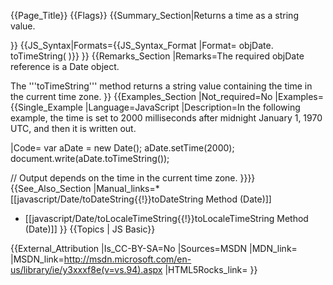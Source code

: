 {{Page_Title}}
{{Flags}}
{{Summary_Section|Returns a time as a string value.

}}
{{JS_Syntax|Formats={{JS_Syntax_Format
|Format= objDate. toTimeString( )}}
}}
{{Remarks_Section
|Remarks=The required objDate reference is a Date object.

The '''toTimeString''' method returns a string value containing the time in the current time zone.
}}
{{Examples_Section
|Not_required=No
|Examples={{Single_Example
|Language=JavaScript
|Description=In the following example, the time is set to 2000 milliseconds after midnight January 1, 1970 UTC, and then it is written out.

|Code= var aDate = new Date();
      aDate.setTime(2000);
      document.write(aDate.toTimeString());
 
 // Output depends on the time in the current time zone.
}}}}
{{See_Also_Section
|Manual_links=* [[javascript/Date/toDateString{{!}}toDateString Method (Date)]]
* [[javascript/Date/toLocaleTimeString{{!}}toLocaleTimeString Method (Date)]]
}}
{{Topics | JS Basic}}

{{External_Attribution
|Is_CC-BY-SA=No
|Sources=MSDN
|MDN_link=
|MSDN_link=http://msdn.microsoft.com/en-us/library/ie/y3xxxf8e(v=vs.94).aspx
|HTML5Rocks_link=
}}